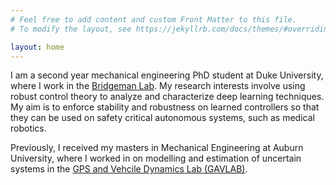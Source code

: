 ```yaml
---
# Feel free to add content and custom Front Matter to this file.
# To modify the layout, see https://jekyllrb.com/docs/themes/#overriding-theme-defaults

layout: home
---
```


I am a second year mechanical engineering PhD student at Duke University, where I work in the [Bridgeman Lab](http://bridgeman.pratt.duke.edu/). My research interests involve using robust control theory to analyze and characterize deep learning techniques. My aim is to enforce stability and robustness on learned controllers so that they can be used on safety critical autonomous systems, such as medical robotics.

Previously, I received my masters in Mechanical Engineering at Auburn University, where I worked in on modelling and estimation of uncertain systems in the [GPS and Vehcile Dynamics Lab (GAVLAB)](https://gavlab.auburn.edu/).
